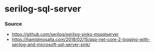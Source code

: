 # serilog-sql-server

### Source
- https://github.com/serilog/serilog-sinks-mssqlserver
- https://hamidmosalla.com/2018/02/15/asp-net-core-2-logging-with-serilog-and-microsoft-sql-server-sink/